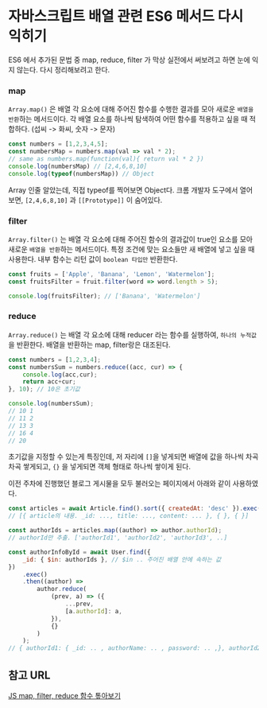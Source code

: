 # 자바스크립트 배열 관련 ES6 메서드 다시 익히기
ES6 에서 추가된 문법 중 map, reduce, filter 가 막상 실전에서 써보려고 하면 눈에 익지 않는다. 다시 정리해보려고 한다.

### map
`Array.map()` 은 배열 각 요소에 대해 주어진 함수를 수행한 결과를 모아 새로운 `배열을 반환`하는 메서드이다. 각 배열 요소를 하나씩 탐색하여 어떤 함수를 적용하고 싶을 때 적합하다. (섭씨 -> 화씨, 숫자 -> 문자)

```javascript
const numbers = [1,2,3,4,5];
const numbersMap = numbers.map(val => val * 2);
// same as numbers.map(function(val){ return val * 2 })
console.log(numbersMap) // [2,4,6,8,10]
console.log(typeof(numbersMap)) // Object
```

Array 인줄 알았는데, 직접 typeof를 찍어보면 Object다. 크롬 개발자 도구에서 열어보면, `[2,4,6,8,10]` 과 `[[Prototype]]` 이 숨어있다.

### filter
`Array.filter()` 는 배열 각 요소에 대해 주어진 함수의 결과값이 true인 요소를 모아 새로운 `배열을 반환`하는 메서드이다. 특정 조건에 맞는 요소들만 새 배열에 넣고 싶을 때 사용한다. 내부 함수는 리턴 값이 `boolean 타입만` 반환한다.

```javascript
const fruits = ['Apple', 'Banana', 'Lemon', 'Watermelon'];
const fruitsFilter = fruit.filter(word => word.length > 5);

console.log(fruitsFilter); // ['Banana', 'Watermelon']
```

### reduce
`Array.reduce()` 는 배열 각 요소에 대해 reducer 라는 함수를 실행하여, `하나의 누적값`을 반환한다. 배열을 반환하는 map, filter랑은 대조된다.

```javascript
const numbers = [1,2,3,4];
const numbersSum = numbers.reduce((acc, cur) => {
    console.log(acc,cur);
    return acc+cur;
}, 10); // 10은 초기값

console.log(numbersSum);
// 10 1
// 11 2
// 13 3
// 16 4
// 20
```

초기값을 지정할 수 있는게 특징인데, 저 자리에 `[]`을 넣게되면 배열에 값을 하나씩 차곡차곡 쌓게되고, `{}` 을 넣게되면 객체 형태로 하나씩 쌓이게 된다.

이전 주차에 진행했던 블로그 게시물을 모두 불러오는 페이지에서 아래와 같이 사용하였다.

```javascript
const articles = await Article.find().sort({ createdAt: 'desc' }).exec();
// [{ article의 내용. _id: ..., title: ..., content: ... }, { }, { }]

const authorIds = articles.map((author) => author.authorId); 
// authorId만 추출. ['authorId1', 'authorId2', 'authorId3', ..]

const authorInfoById = await User.find({
    _id: { $in: authorIds }, // $in .. 주어진 배열 안에 속하는 값
})
    .exec()
    .then((author) =>
        author.reduce(
            (prev, a) => ({
                ...prev,
                [a.authorId]: a,
            }),
            {}
        )
    );
// { authorId1: { _id: .. , authorName: .. , password: .. ,}, authorId2: {}, .. }
```

## 참고 URL
[JS map, filter, reduce 함수 톺아보기](https://brunch.co.kr/@swimjiy/15)